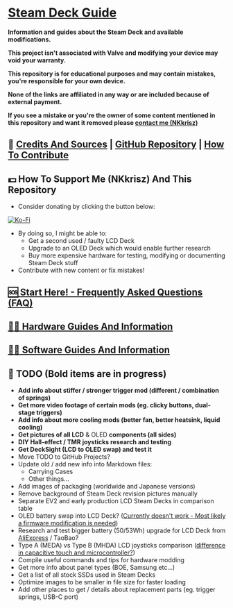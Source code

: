 # [Steam Deck Guide](https://main.steamdeck.guide)

**Information and guides about the Steam Deck and available modifications.**

**This project isn't associated with Valve and modifying your device may void your warranty.**

**This repository is for educational purposes and may contain mistakes, you're responsible for your own device.**

**None of the links are affiliated in any way or are included because of external payment.**

**If you see a mistake or you're the owner of some content mentioned in this repository and want it removed please [contact me (NKkrisz)](https://linktr.ee/nkkrisz)**

## 📜 [Credits And Sources](./Repository/Markdown/Credits.md) | [GitHub Repository](https://github.com/NKkrisz/Steam-Deck-Guide) | [How To Contribute](./.github/CONTRIBUTING.md)

## 💵 How To Support Me (NKkrisz) And This Repository
- Consider donating by clicking the button below:

[![Ko-Fi](https://ko-fi.com/img/githubbutton_sm.svg)](https://ko-fi.com/nkkrisz)

- By doing so, I might be able to:
    - Get a second used / faulty LCD Deck
    - Upgrade to an OLED Deck which would enable further research
    - Buy more expensive hardware for testing, modifying or documenting Steam Deck stuff
- Contribute with new content or fix mistakes!

## [🆘 Start Here! - Frequently Asked Questions (FAQ)](FAQ/FAQ.md)

## [🧑‍🔧 Hardware Guides And Information](Hardware/Hardware.md)

## [🧑‍💻 Software Guides And Information](Software/Software.md)

## 📜 TODO (Bold items are in progress)
- **Add info about stiffer / stronger trigger mod (different / combination of springs)**
- **Get more video footage of certain mods (eg. clicky buttons, dual-stage triggers)**
- **Add info about more cooling mods (better fan, better heatsink, liquid cooling)**
- **Get pictures of all LCD** & OLED **components (all sides)**
- **DIY Hall-effect / TMR joysticks research and testing**
- **Get DeckSight (LCD to OLED swap) and test it**
- Move TODO to GitHub Projects?
- Update old / add new info into Markdown files:
    - Carrying Cases
    - Other things...
- Add images of packaging (worldwide and Japanese versions)
- Remove background of Steam Deck revision pictures manually
- Separate EV2 and early production LCD Steam Decks in comparison table
- OLED battery swap into LCD Deck? ([Currently doesn't work - Most likely a firmware modification is needed](https://www.ifixit.com/Answers/View/823192/Could+I+put+the+new+Steam+Deck+OLED+battery+into+the+original+Deck))
- Research and test bigger battery (50/53Wh) upgrade for LCD Deck from [AliExpress](https://www.aliexpress.com/item/1005008790517752.html) / TaoBao?
- Type A (MEDA) vs Type B (MHDA) LCD joysticks comparison ([difference in capacitive touch and microcontroller?](https://www.ifixit.com/Guide/Steam+Deck+Left+Thumbstick+Replacement/148896))
- Compile useful commands and tips for hardware modding
- Get more info about panel types (BOE, Samsung etc...)
- Get a list of all stock SSDs used in Steam Decks
- Optimize images to be smaller in file size for faster loading
- Add other places to get / details about replacement parts (eg. trigger springs, USB-C port)